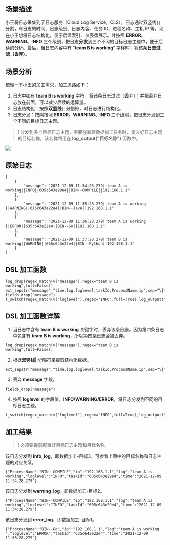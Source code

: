## 场景描述

小王将日志采集到了日志服务（Cloud Log Service，CLS），日志通过双竖线`||`分割，有日志的时间、日志级别、日志内容、任务 ID、进程名称、主机 IP 等。现在小王想将日志结构化，便于后续索引、仪表盘展示。并按照 **ERROR、WARNING、INFO** 三个级别，把日志**分发**到三个不同的目标日志主题中，便于后续的分析。最后，当日志内容中有 “**team B is working**” 字样时，将该条**日志过滤（丢弃）**。

## 场景分析

梳理一下小王的加工需求，加工思路如下：  
1. 日志中如有 **team B is working** 字符，将该条日志过滤（丢弃）；并把丢弃日志放在前面，可以减少后续的运算量。  
2. 日志结构化：按照**双竖线**`||`分割符，对日志进行结构化。  
3. 日志分发：按照按照 **ERROR、WARNING、INFO** 三个级别，把日志分发到三个不同的目标日志主题。  

>! 分发到多个目标日志主题，需要在新建数据加工任务时，定义好日志主题的目标名称。该名称将用在 **log_output("目标名称")** 函数中。
>

![](https://qcloudimg.tencent-cloud.cn/raw/61bd11b23c04cff091d326cd6ad3d5ec.png)

## 原始日志

``` 
[
    {
        "message": "2021-12-09 11:34:28.279||team A is working||INFO||605c643e29e4||BIN--COMPILE||192.168.1.1"
    },
    {
        "message": "2021-12-09 11:35:28.279||team A is working ||WARNING||615c643e22e4||BIN--Java||192.168.1.1"
    },
    {
        "message": "2021-12-09 11:36:28.279||team A is working ||ERROR||635c643e22e4||BIN--Go||192.168.1.1"
    },
    {
        "message": "2021-12-09 11:37:28.279||team B is working||WARNING||665c643e22e4||BIN--Python||192.168.1.1"
    }
]
``` 

## DSL 加工函数

``` 
log_drop(regex_match(v("message"),regex="team B is working",full=False))
ext_sepstr("message","time,log,loglevel,taskId,ProcessName,ip",sep="\|\|")
fields_drop("message")
t_switch(regex_match(v("loglevel"),regex="INFO",full=True),log_output("info_log"),regex_match(v("loglevel"),regex="WARNING",full=True),log_output("warning_log"),regex_match(v("loglevel"),regex="ERROR",full=True),log_output("error_log"))
``` 

## DSL 加工函数详解 

1. 当日志中含有 **team B is working** 关键字时，丢弃该条日志。因为第四条日志中包含有 **team B is working**，所以第四条日志会被丢弃。
``` 
log_drop(regex_match(v("message"),regex="team B is working",full=False))
``` 
2. 根据**双竖线**||分隔符来提取结构化数据。
``` 
ext_sepstr("message","time,log,loglevel,taskId,ProcessName,ip",sep="\|\|")
``` 
3. 丢弃 **message** 字段。
``` 
fields_drop("message")
``` 
4. 按照 **loglevel** 的字段值，**INFO/WARNING/ERROR**，将日志分发到不同的目标日志主题。
``` 
t_switch(regex_match(v("loglevel"),regex="INFO",full=True),log_output("info_log"),regex_match(v("loglevel"),regex="WARNING",full=True),log_output("warning_log"),regex_match(v("loglevel"),regex="ERROR",full=True),log_output("error_log"))
``` 

## 加工结果

>! 必须要提前配置好目标日志主题和目标名称。
>

该日志分发到 **info_log**，即数据加工-目标3，可参看上图中的目标名称和日志主题的对应关系。
``` 
{"ProcessName":"BIN--COMPILE","ip":"192.168.1.1","log":"team A is working","loglevel":"INFO","taskId":"605c643e29e4","time":"2021-12-09 11:34:28.279"}
``` 
该日志分发到 **warning_log**，即数据加工-目标2。
``` 
{"ProcessName":"BIN--COMPILE","ip":"192.168.1.1","log":"team A is working","loglevel":"INFO","taskId":"605c643e29e4","time":"2021-12-09 11:34:28.279"}
``` 
该日志分发到 **error_log**，即数据加工-目标1。
``` 
{"ProcessName":"BIN--Go","ip":"192.168.1.1","log":"team A is working ","loglevel":"ERROR","taskId":"635c643e22e4","time":"2021-12-09 11:36:28.279"}
``` 
